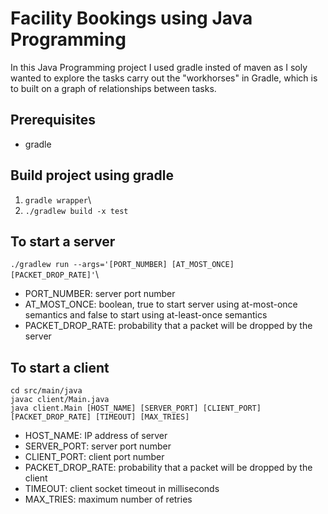 # Facility Bookings using Java Programming
In this Java Programming project I used gradle insted of maven as I soly wanted to explore the tasks carry out the "workhorses" in Gradle, which is to built on a graph of relationships between tasks.

## Prerequisites
- gradle

## Build project using gradle
1. `gradle wrapper`\
2. `./gradlew build -x test`

## To start a server
`./gradlew run --args='[PORT_NUMBER] [AT_MOST_ONCE] [PACKET_DROP_RATE]'`\
- PORT_NUMBER: server port number
- AT_MOST_ONCE: boolean, true to start server using at-most-once semantics and false to start using at-least-once semantics
- PACKET_DROP_RATE: probability that a packet will be dropped by the server

## To start a client
`cd src/main/java` \
`javac client/Main.java` \
`java client.Main [HOST_NAME] [SERVER_PORT] [CLIENT_PORT] [PACKET_DROP_RATE] [TIMEOUT] [MAX_TRIES]`

- HOST_NAME: IP address of server
- SERVER_PORT: server port number
- CLIENT_PORT: client port number
- PACKET_DROP_RATE: probability that a packet will be dropped by the client
- TIMEOUT: client socket timeout in milliseconds
- MAX_TRIES: maximum number of retries

